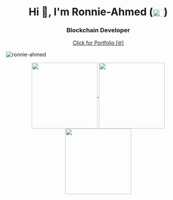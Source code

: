 <h1 align="center">Hi 👋, I'm Ronnie-Ahmed (<a href="https://www.linkedin.com/in/ronnie-ahmed-a059a7291/" target="blank"><img align="center" src="https://raw.githubusercontent.com/rahuldkjain/github-profile-readme-generator/master/src/images/icons/Social/linked-in-alt.svg" alt="raisul islam" height="20" width="30" /></a>)</h1>
<h3 align="center">Blockchain Developer </h3>

<div align="center">
  <a href="https://portfolio-fl2l.vercel.app/" target="_blank">
    <p align="center">Click for Portfolio [🌐]</p>
  </a>
</div>



<p align="left"> <img src="https://komarev.com/ghpvc/?username=ronnie-ahmed&label=Profile%20views&color=0e75b6&style=flat" alt="ronnie-ahmed" /> </p>




</div>

<div align="center">
<a href="https://github.com/Ronnie-Ahmed">

<img align="center" src="http://github-profile-summary-cards.vercel.app/api/cards/stats?username=Ronnie-Ahmed&theme=2077" height="180em" />
<img align="center" src="http://github-profile-summary-cards.vercel.app/api/cards/repos-per-language?username=Ronnie-Ahmed&theme=2077" height="180em" />
<img align="center" src="http://github-profile-summary-cards.vercel.app/api/cards/profile-details?username=Ronnie-Ahmed&theme=2077" height="180em" />
</div>







